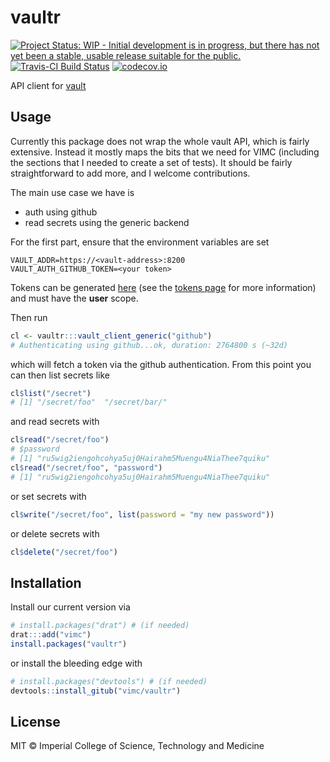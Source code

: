 # vaultr

[![Project Status: WIP - Initial development is in progress, but there has not yet been a stable, usable release suitable for the public.](http://www.repostatus.org/badges/latest/wip.svg)](http://www.repostatus.org/#wip)
[![Travis-CI Build Status](https://travis-ci.org/vimc/vaultr.svg?branch=master)](https://travis-ci.org/vimc/vaultr)
[![codecov.io](https://codecov.io/github/vimc/vaultr/coverage.svg?branch=master)](https://codecov.io/github/vimc/vaultr?branch=master)

API client for [vault](https://www.vaultproject.io/)

## Usage

Currently this package does not wrap the whole vault API, which is fairly extensive.  Instead it mostly maps the bits that we need for VIMC (including the sections that I needed to create a set of tests).  It should be fairly straightforward to add more, and I welcome contributions.

The main use case we have is

* auth using github
* read secrets using the generic backend

For the first part, ensure that the environment variables are set

```
VAULT_ADDR=https://<vault-address>:8200
VAULT_AUTH_GITHUB_TOKEN=<your token>
```

Tokens can be generated [here](https://github.com/settings/tokens/new) (see the [tokens page](https://github.com/settings/tokens/) for more information) and must have the **user** scope.

Then run

```r
cl <- vaultr:::vault_client_generic("github")
# Authenticating using github...ok, duration: 2764800 s (~32d)
```

which will fetch a token via the github authentication.  From this point you can then list secrets like

```r
cl$list("/secret")
# [1] "/secret/foo"  "/secret/bar/"
```

and read secrets with

```r
cl$read("/secret/foo")
# $password
# [1] "ru5wig2iengohcohya5uj0Hairahm5Muengu4NiaThee7quiku"
cl$read("/secret/foo", "password")
# [1] "ru5wig2iengohcohya5uj0Hairahm5Muengu4NiaThee7quiku"
```

or set secrets with

```r
cl$write("/secret/foo", list(password = "my new password"))
```

or delete secrets with

```r
cl$delete("/secret/foo")
```

## Installation

Install our current version via

```r
# install.packages("drat") # (if needed)
drat:::add("vimc")
install.packages("vaultr")
```

or install the bleeding edge with

```r
# install.packages("devtools") # (if needed)
devtools::install_gitub("vimc/vaultr")
```

## License

MIT © Imperial College of Science, Technology and Medicine
